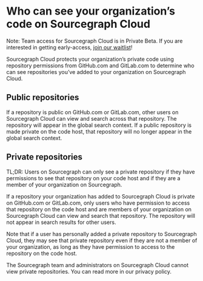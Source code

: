 # Who can see your organization’s code on Sourcegraph Cloud
Note: Team access for Sourcegraph Cloud is in Private Beta. If you are interested in getting early-access, [join our waitlist](https://share.hsforms.com/14OQ3RoPpQTOXvZlUpgx6-A1n7ku)!

Sourcegraph Cloud protects your organization’s private code using repository permissions from GitHub.com and GitLab.com to determine who can see repositories you’ve added to your organization on Sourcegraph Cloud.

## Public repositories

If a repository is public on GitHub.com or GitLab.com, other users on Sourcegraph Cloud can view and search across that repository. The repository will appear in the global search context. If a public repository is made private on the code host, that repository will no longer appear in the global search context. 

## Private repositories

TL;DR: Users on Sourcegraph can only see a private repository if they have permissions to see that repository on your code host and if they are a member of your organization on Sourcegraph. 

If a repository your organization has added to Sourcegraph Cloud is private on GitHub.com or GitLab.com, only users who have permission to access that repository on the code host and are members of your organization on Sourcegraph Cloud can view and search that repository. The repository will not appear in search results for other users.

Note that if a user has personally added a private repository to Sourcegraph Cloud, they may see that private repository even if they are not a member of your organization, as long as they have permission to access to the repository on the code host. 

The Sourcegraph team and administrators on Sourcegraph Cloud cannot view private repositories. You can read more in our privacy policy.

